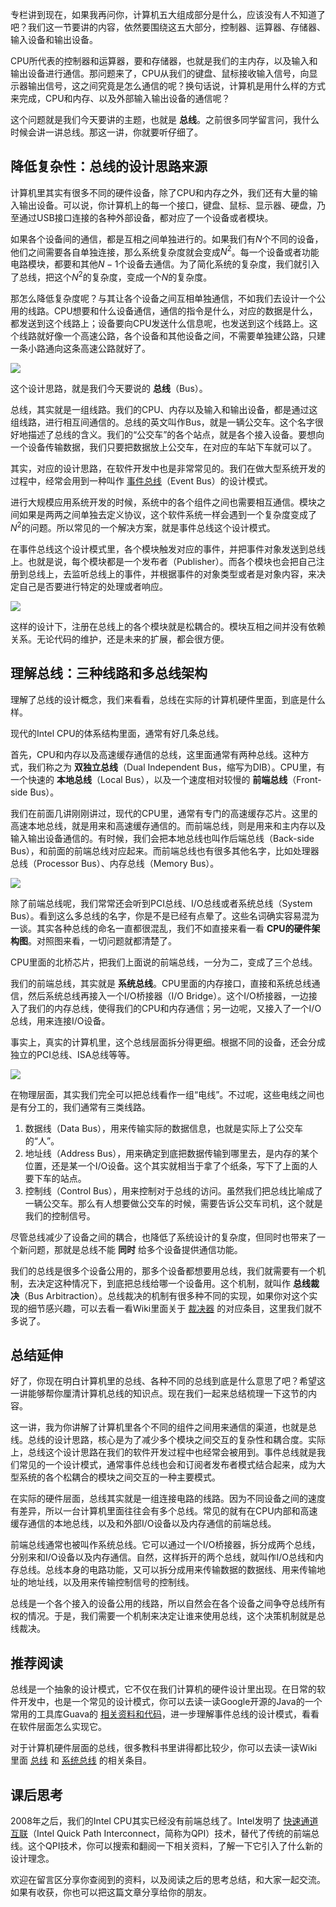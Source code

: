 专栏讲到现在，如果我再问你，计算机五大组成部分是什么，应该没有人不知道了吧？我们这一节要讲的内容，依然要围绕这五大部分，控制器、运算器、存储器、输入设备和输出设备。

CPU所代表的控制器和运算器，要和存储器，也就是我们的主内存，以及输入和输出设备进行通信。那问题来了，CPU从我们的键盘、鼠标接收输入信号，向显示器输出信号，这之间究竟是怎么通信的呢？换句话说，计算机是用什么样的方式来完成，CPU和内存、以及外部输入输出设备的通信呢？

这个问题就是我们今天要讲的主题，也就是 **总线**。之前很多同学留言问，我什么时候会讲一讲总线。那这一讲，你就要听仔细了。

## 降低复杂性：总线的设计思路来源

计算机里其实有很多不同的硬件设备，除了CPU和内存之外，我们还有大量的输入输出设备。可以说，你计算机上的每一个接口，键盘、鼠标、显示器、硬盘，乃至通过USB接口连接的各种外部设备，都对应了一个设备或者模块。

如果各个设备间的通信，都是互相之间单独进行的。如果我们有$N$个不同的设备，他们之间需要各自单独连接，那么系统复杂度就会变成$N^2$。每一个设备或者功能电路模块，都要和其他$N-1$个设备去通信。为了简化系统的复杂度，我们就引入了总线，把这个$N^2$的复杂度，变成一个$N$的复杂度。

那怎么降低复杂度呢？与其让各个设备之间互相单独通信，不如我们去设计一个公用的线路。CPU想要和什么设备通信，通信的指令是什么，对应的数据是什么，都发送到这个线路上；设备要向CPU发送什么信息呢，也发送到这个线路上。这个线路就好像一个高速公路，各个设备和其他设备之间，不需要单独建公路，只建一条小路通向这条高速公路就好了。

![](https://static001.geekbang.org/resource/image/af/58/afdf06aeb84a92a9dfe5e9d2299e6958.jpeg?wh=2257*3586)

这个设计思路，就是我们今天要说的 **总线**（Bus）。

总线，其实就是一组线路。我们的CPU、内存以及输入和输出设备，都是通过这组线路，进行相互间通信的。总线的英文叫作Bus，就是一辆公交车。这个名字很好地描述了总线的含义。我们的“公交车”的各个站点，就是各个接入设备。要想向一个设备传输数据，我们只要把数据放上公交车，在对应的车站下车就可以了。

其实，对应的设计思路，在软件开发中也是非常常见的。我们在做大型系统开发的过程中，经常会用到一种叫作 [事件总线](https://dzone.com/articles/design-patterns-event-bus)（Event Bus）的设计模式。

进行大规模应用系统开发的时候，系统中的各个组件之间也需要相互通信。模块之间如果是两两之间单独去定义协议，这个软件系统一样会遇到一个复杂度变成了$N^2$的问题。所以常见的一个解决方案，就是事件总线这个设计模式。

在事件总线这个设计模式里，各个模块触发对应的事件，并把事件对象发送到总线上。也就是说，每个模块都是一个发布者（Publisher）。而各个模块也会把自己注册到总线上，去监听总线上的事件，并根据事件的对象类型或者是对象内容，来决定自己是否要进行特定的处理或者响应。

![](https://static001.geekbang.org/resource/image/1c/53/1c6002fabbb80407a34afec76cdb5f53.jpeg?wh=1966*826)

这样的设计下，注册在总线上的各个模块就是松耦合的。模块互相之间并没有依赖关系。无论代码的维护，还是未来的扩展，都会很方便。

## 理解总线：三种线路和多总线架构

理解了总线的设计概念，我们来看看，总线在实际的计算机硬件里面，到底是什么样。

现代的Intel CPU的体系结构里面，通常有好几条总线。

首先，CPU和内存以及高速缓存通信的总线，这里面通常有两种总线。这种方式，我们称之为 **双独立总线**（Dual Independent Bus，缩写为DIB）。CPU里，有一个快速的 **本地总线**（Local Bus），以及一个速度相对较慢的 **前端总线**（Front-side Bus）。

我们在前面几讲刚刚讲过，现代的CPU里，通常有专门的高速缓存芯片。这里的高速本地总线，就是用来和高速缓存通信的。而前端总线，则是用来和主内存以及输入输出设备通信的。有时候，我们会把本地总线也叫作后端总线（Back-side Bus），和前面的前端总线对应起来。而前端总线也有很多其他名字，比如处理器总线（Processor Bus）、内存总线（Memory Bus）。

![](https://static001.geekbang.org/resource/image/4d/f9/4ddbb489ceaac5e7a2c8491178db1cf9.jpeg?wh=2170*1372)

除了前端总线呢，我们常常还会听到PCI总线、I/O总线或者系统总线（System Bus）。看到这么多总线的名字，你是不是已经有点晕了。这些名词确实容易混为一谈。其实各种总线的命名一直都很混乱，我们不如直接来看一看 **CPU的硬件架构图**。对照图来看，一切问题就都清楚了。

CPU里面的北桥芯片，把我们上面说的前端总线，一分为二，变成了三个总线。

我们的前端总线，其实就是 **系统总线**。CPU里面的内存接口，直接和系统总线通信，然后系统总线再接入一个I/O桥接器（I/O Bridge）。这个I/O桥接器，一边接入了我们的内存总线，使得我们的CPU和内存通信；另一边呢，又接入了一个I/O总线，用来连接I/O设备。

事实上，真实的计算机里，这个总线层面拆分得更细。根据不同的设备，还会分成独立的PCI总线、ISA总线等等。

![](https://static001.geekbang.org/resource/image/f5/66/f58610f211422d71ff50eeeeb729d166.jpeg?wh=1846*1390)

在物理层面，其实我们完全可以把总线看作一组“电线”。不过呢，这些电线之间也是有分工的，我们通常有三类线路。

1. 数据线（Data Bus），用来传输实际的数据信息，也就是实际上了公交车的“人”。
2. 地址线（Address Bus），用来确定到底把数据传输到哪里去，是内存的某个位置，还是某一个I/O设备。这个其实就相当于拿了个纸条，写下了上面的人要下车的站点。
3. 控制线（Control Bus），用来控制对于总线的访问。虽然我们把总线比喻成了一辆公交车。那么有人想要做公交车的时候，需要告诉公交车司机，这个就是我们的控制信号。

尽管总线减少了设备之间的耦合，也降低了系统设计的复杂度，但同时也带来了一个新问题，那就是总线不能 **同时** 给多个设备提供通信功能。

我们的总线是很多个设备公用的，那多个设备都想要用总线，我们就需要有一个机制，去决定这种情况下，到底把总线给哪一个设备用。这个机制，就叫作 **总线裁决**（Bus Arbitraction）。总线裁决的机制有很多种不同的实现，如果你对这个实现的细节感兴趣，可以去看一看Wiki里面关于 [裁决器](https://en.wikipedia.org/wiki/Arbiter_(electronics)) 的对应条目，这里我们就不多说了。

## 总结延伸

好了，你现在明白计算机里的总线、各种不同的总线到底是什么意思了吧？希望这一讲能够帮你厘清计算机总线的知识点。现在我们一起来总结梳理一下这节的内容。

这一讲，我为你讲解了计算机里各个不同的组件之间用来通信的渠道，也就是总线。总线的设计思路，核心是为了减少多个模块之间交互的复杂性和耦合度。实际上，总线这个设计思路在我们的软件开发过程中也经常会被用到。事件总线就是我们常见的一个设计模式，通常事件总线也会和订阅者发布者模式结合起来，成为大型系统的各个松耦合的模块之间交互的一种主要模式。

在实际的硬件层面，总线其实就是一组连接电路的线路。因为不同设备之间的速度有差异，所以一台计算机里面往往会有多个总线。常见的就有在CPU内部和高速缓存通信的本地总线，以及和外部I/O设备以及内存通信的前端总线。

前端总线通常也被叫作系统总线。它可以通过一个I/O桥接器，拆分成两个总线，分别来和I/O设备以及内存通信。自然，这样拆开的两个总线，就叫作I/O总线和内存总线。总线本身的电路功能，又可以拆分成用来传输数据的数据线、用来传输地址的地址线，以及用来传输控制信号的控制线。

总线是一个各个接入的设备公用的线路，所以自然会在各个设备之间争夺总线所有权的情况。于是，我们需要一个机制来决定让谁来使用总线，这个决策机制就是总线裁决。

## 推荐阅读

总线是一个抽象的设计模式，它不仅在我们计算机的硬件设计里出现。在日常的软件开发中，也是一个常见的设计模式，你可以去读一读Google开源的Java的一个常用的工具库Guava的 [相关资料和代码](https://github.com/google/guava/wiki/EventBusExplained)，进一步理解事件总线的设计模式，看看在软件层面怎么实现它。

对于计算机硬件层面的总线，很多教科书里讲得都比较少，你可以去读一读Wiki里面 [总线](https://en.wikipedia.org/wiki/Bus_(computing)) 和 [系统总线](https://en.wikipedia.org/wiki/System_bus) 的相关条目。

## 课后思考

2008年之后，我们的Intel CPU其实已经没有前端总线了。Intel发明了 [快速通道互联](https://en.wikipedia.org/wiki/Intel_QuickPath_Interconnect)（Intel Quick Path Interconnect，简称为QPI）技术，替代了传统的前端总线。这个QPI技术，你可以搜索和翻阅一下相关资料，了解一下它引入了什么新的设计理念。

欢迎在留言区分享你查阅到的资料，以及阅读之后的思考总结，和大家一起交流。如果有收获，你也可以把这篇文章分享给你的朋友。